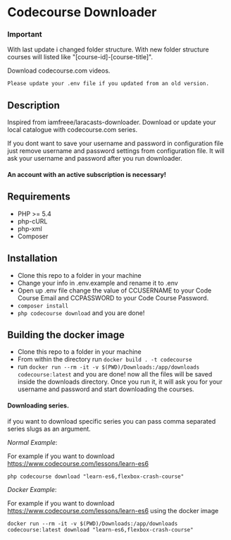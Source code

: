 # Codecourse Downloader


### Important

With last update i changed folder structure. With new folder structure courses will listed like "[course-id]-[course-title]".


Download codecourse.com videos.

```
Please update your .env file if you updated from an old version.
```

## Description
Inspired from iamfreee/laracasts-downloader. Download or update your local catalogue with codecourse.com series.

If you dont want to save your username and password in configuration file just remove username and password settings from configuration file. It will ask your username and password after you run downloader.

#### An account with an active subscription is necessary!

## Requirements
- PHP >= 5.4
- php-cURL
- php-xml
- Composer

## Installation
- Clone this repo to a folder in your machine
- Change your info in .env.example and rename it to .env
- Open up .env file change the value of CCUSERNAME to your Code Course Email and CCPASSWORD to your Code Course Password.
- `composer install`
- `php codecourse download` and you are done!

## Building the docker image
- Clone this repo to a folder in your machine
- From within the directory run `docker build . -t codecourse`
- run `docker run --rm -it -v $(PWD)/Downloads:/app/downloads  codecourse:latest` and you are done! now all the files will be saved inside the downloads directory. Once you run it, it will ask you for your username and password and start downloading the courses.

#### Downloading series.

if you want to download specific series you can pass comma separated series slugs as an argument.

*Normal Example*:

For example if you want to download https://www.codecourse.com/lessons/learn-es6
```
php codecourse download "learn-es6,flexbox-crash-course"
```

*Docker Example*:

For example if you want to download https://www.codecourse.com/lessons/learn-es6 using the docker image
```
docker run --rm -it -v $(PWD)/Downloads:/app/downloads  codecourse:latest download "learn-es6,flexbox-crash-course"
```
